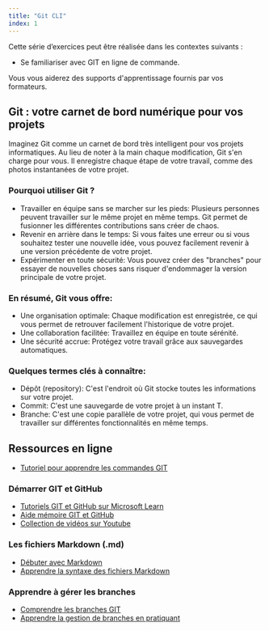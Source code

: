 ```yaml
---
title: "Git CLI"
index: 1
---
```


Cette série d’exercices peut être réalisée dans les contextes suivants :

- Se familiariser avec GIT en ligne de commande.

Vous vous aiderez des supports d'apprentissage fournis par vos formateurs.

## Git : votre carnet de bord numérique pour vos projets

Imaginez Git comme un carnet de bord très intelligent pour vos projets informatiques. Au lieu de noter à la main chaque modification, Git s'en charge pour vous. Il enregistre chaque étape de votre travail, comme des photos instantanées de votre projet.

### Pourquoi utiliser Git ?

- Travailler en équipe sans se marcher sur les pieds: Plusieurs personnes peuvent travailler sur le même projet en même temps. Git permet de fusionner les différentes contributions sans créer de chaos.
- Revenir en arrière dans le temps: Si vous faites une erreur ou si vous souhaitez tester une nouvelle idée, vous pouvez facilement revenir à une version précédente de votre projet.
- Expérimenter en toute sécurité: Vous pouvez créer des "branches" pour essayer de nouvelles choses sans risquer d'endommager la version principale de votre projet.

### En résumé, Git vous offre:

- Une organisation optimale: Chaque modification est enregistrée, ce qui vous permet de retrouver facilement l'historique de votre projet.
- Une collaboration facilitée: Travaillez en équipe en toute sérénité.
- Une sécurité accrue: Protégez votre travail grâce aux sauvegardes automatiques.

### Quelques termes clés à connaître:

- Dépôt (repository): C'est l'endroit où Git stocke toutes les informations sur votre projet.
- Commit: C'est une sauvegarde de votre projet à un instant T.
- Branche: C'est une copie parallèle de votre projet, qui vous permet de travailler sur différentes fonctionnalités en même temps.


## Ressources en ligne

- [Tutoriel pour apprendre les commandes GIT](https://www.ionos.fr/digitalguide/sites-internet/developpement-web/commandes-git/)

### Démarrer GIT et GitHub

- [Tutoriels GIT et GitHub sur Microsoft Learn](https://learn.microsoft.com/fr-fr/collections/xe7pfzpj6wdnwn)
- [Aide mémoire GIT et GitHub](https://devoldere.net/ressources/git/)
- [Collection de vidéos sur Youtube](https://www.youtube.com/hashtag/gitlearning?app=desktop&cbrd=1)

### Les fichiers Markdown (.md)

- [Débuter avec Markdown](https://programminghistorian.org/fr/lecons/debuter-avec-markdown#quest-ce-que-le-markdown)
- [Apprendre la syntaxe des fichiers Markdown](https://www.markdowntutorial.com/fr/)

### Apprendre à gérer les branches

- [Comprendre les branches GIT](https://grafikart.fr/tutoriels/branch-merge-587)
- [Apprendre la gestion de branches en pratiquant](https://learngitbranching.js.org/?locale=fr_FR)
